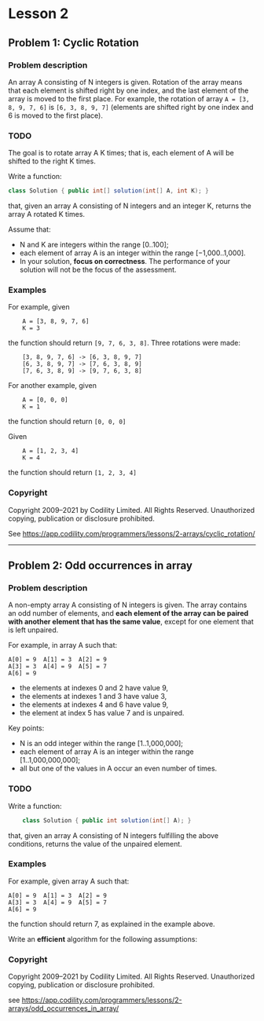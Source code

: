 # Lesson 2

## Problem 1: Cyclic Rotation

### Problem description
An array A consisting of N integers is given. 
Rotation of the array means that each element is shifted right by one index, and the last element of the array is moved to the first place. 
For example, the rotation of array `A = [3, 8, 9, 7, 6]` is `[6, 3, 8, 9, 7]` (elements are shifted right by one index and 6 is moved to the first place).

### TODO

The goal is to rotate array A K times; that is, each element of A will be shifted to the right K times.

Write a function:
```java
class Solution { public int[] solution(int[] A, int K); }
```

that, given an array A consisting of N integers and an integer K, returns the array A rotated K times.


Assume that:
* N and K are integers within the range [0..100];
* each element of array A is an integer within the range [−1,000..1,000].
* In your solution, **focus on correctness**. The performance of your solution will not be the focus of the assessment.


### Examples

For example, given
```
    A = [3, 8, 9, 7, 6]
    K = 3
```
the function should return `[9, 7, 6, 3, 8]`. Three rotations were made:
```
    [3, 8, 9, 7, 6] -> [6, 3, 8, 9, 7]
    [6, 3, 8, 9, 7] -> [7, 6, 3, 8, 9]
    [7, 6, 3, 8, 9] -> [9, 7, 6, 3, 8]
```


For another example, given
```
    A = [0, 0, 0]
    K = 1
```
the function should return `[0, 0, 0]`



Given
```
    A = [1, 2, 3, 4]
    K = 4
```
the function should return `[1, 2, 3, 4]`


### Copyright

Copyright 2009–2021 by Codility Limited. All Rights Reserved. Unauthorized copying, publication or disclosure prohibited.

See https://app.codility.com/programmers/lessons/2-arrays/cyclic_rotation/


--------

## Problem 2: Odd occurrences in array

### Problem description

A non-empty array A consisting of N integers is given. 
The array contains an odd number of elements, and **each element of the array can be paired with another element that has the same value**, except for one element that is left unpaired.

For example, in array A such that:
```
A[0] = 9  A[1] = 3  A[2] = 9
A[3] = 3  A[4] = 9  A[5] = 7
A[6] = 9
```
* the elements at indexes 0 and 2 have value 9,
* the elements at indexes 1 and 3 have value 3,
* the elements at indexes 4 and 6 have value 9,
* the element at index 5 has value 7 and is unpaired.

Key points: 
* N is an odd integer within the range [1..1,000,000];
* each element of array A is an integer within the range [1..1,000,000,000];
* all but one of the values in A occur an even number of times.


### TODO

Write a function:
```java
    class Solution { public int solution(int[] A); }
```
that, given an array A consisting of N integers fulfilling the above conditions, returns the value of the unpaired element.

### Examples

For example, given array A such that:
```
A[0] = 9  A[1] = 3  A[2] = 9
A[3] = 3  A[4] = 9  A[5] = 7
A[6] = 9
```
the function should return 7, as explained in the example above.

Write an **efficient** algorithm for the following assumptions:

### Copyright

Copyright 2009–2021 by Codility Limited. All Rights Reserved. Unauthorized copying, publication or disclosure prohibited.

see https://app.codility.com/programmers/lessons/2-arrays/odd_occurrences_in_array/